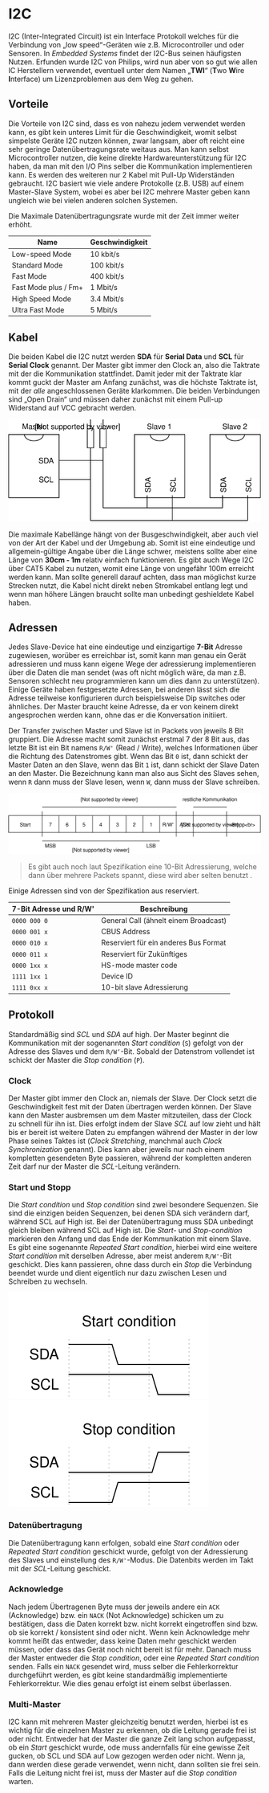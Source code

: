 

# I2C

I2C (Inter-Integrated Circuit) ist ein Interface Protokoll welches für die Verbindung von „low speed“-Geräten wie z.B. Microcontroller und oder Sensoren. In *Embedded Systems* findet der I2C-Bus seinen häufigsten Nutzen. Erfunden wurde I2C von Philips, wird nun aber von so gut wie allen IC Herstellern verwendet, eventuell unter dem Namen „**TWI**“ (**T**wo **W**ire **I**nterface) um Lizenzproblemen aus dem Weg zu gehen.

## Vorteile

Die Vorteile von I2C sind, dass es von nahezu jedem verwendet werden kann, es gibt kein unteres Limit für die Geschwindigkeit, womit selbst simpelste Geräte I2C nutzen können, zwar langsam, aber oft reicht eine sehr geringe Datenübertragungsrate weitaus aus. Man kann selbst Microcontroller nutzen, die keine direkte Hardwareunterstützung für I2C haben, da man mit den I/O Pins selber die Kommunikation implementieren kann. Es werden des weiteren nur 2 Kabel mit Pull-Up Widerständen gebraucht. I2C basiert wie viele andere Protokolle (z.B. USB) auf einem Master-Slave System, wobei es aber bei I2C mehrere Master geben kann ungleich wie bei vielen anderen solchen Systemen.

Die Maximale Datenübertragungsrate wurde mit der Zeit immer weiter erhöht.

| Name                 | Geschwindigkeit |
| -------------------- | --------------- |
| Low-speed Mode       | 10 kbit/s       |
| Standard Mode        | 100 kbit/s      |
| Fast Mode            | 400 kbit/s      |
| Fast Mode plus / Fm+ | 1 Mbit/s        |
| High Speed Mode      | 3.4 Mbit/s      |
| Ultra Fast Mode      | 5 Mbit/s        |

## Kabel

Die beiden Kabel die I2C nutzt werden **SDA** für **Serial Data** und **SCL** für **Serial Clock** genannt. Der Master gibt immer den Clock an, also die Taktrate mit der die Kommunikation stattfindet. Damit jeder mit der Taktrate klar kommt guckt der Master am Anfang zunächst, was die höchste Taktrate ist, mit der *alle* angeschlossenen Geräte klarkommen. Die beiden Verbindungen sind „Open Drain“ und müssen daher zunächst mit einem Pull-up Widerstand auf VCC gebracht werden. 

![I2C - Leitungen und Verkabelung](../assets/lti/i2c-leitungen.svg)

Die maximale Kabellänge hängt von der Busgeschwindigkeit, aber auch viel von der Art der Kabel und der Umgebung ab. Somit ist eine eindeutige und allgemein-gültige Angabe über die Länge schwer, meistens sollte aber eine Länge von **30cm - 1m** relativ einfach funktionieren. Es gibt auch Wege I2C über CAT5 Kabel zu nutzen, womit eine Länge von ungefähr 100m erreicht werden kann. Man sollte generell darauf achten, dass man möglichst kurze Strecken nutzt, die Kabel nicht direkt neben Stromkabel entlang legt und wenn man höhere Längen braucht sollte man unbedingt geshieldete Kabel haben. 

## Adressen

Jedes Slave-Device hat eine eindeutige und einzigartige **7-Bit** Adresse zugewiesen, worüber es erreichbar ist, somit kann man genau ein Gerät adressieren und muss kann eigene Wege der adressierung implementieren über die Daten die man sendet (was oft nicht möglich wäre, da man z.B. Sensoren schlecht neu programmieren kann um dies dann zu unterstützen). Einige Geräte haben festgesetzte Adressen, bei anderen lässt sich die Adresse teilweise konfigurieren durch beispielsweise Dip switches oder ähnliches. Der Master braucht keine Adresse, da er von keinem direkt angesprochen werden kann, ohne das er die Konversation initiiert. 

Der Transfer zwischen Master und Slave ist in Packets von jeweils 8 Bit gruppiert. Die Adresse macht somit zunächst erstmal 7 der 8 Bit aus, das letzte Bit ist ein Bit namens `R/W'` (Read / Write), welches Informationen über die Richtung des Datenstromes gibt. Wenn das Bit `0` ist, dann schickt der Master Daten an den Slave, wenn das Bit `1` ist, dann schickt der Slave Daten an den Master. Die Bezeichnung kann man also aus Sicht des Slaves sehen, wenn `R` dann muss der Slave lesen, wenn `W`, dann muss der Slave schreiben.

![I2C Adressierung und R/W Bit](../assets/lti/i2c-adressierung.svg)

> Es gibt auch noch laut Spezifikation eine 10-Bit Adressierung, welche dann über mehrere Packets spannt, diese wird aber selten benutzt .

Einige Adressen sind von der Spezifikation aus reserviert.

| 7-Bit Adresse und R/W' | Beschreibung                          |
| --------------------- | ------------------------------------- |
| `0000 000 0`          | General Call (ähnelt einem Broadcast) |
| `0000 001 x`          | CBUS Address                          |
| `0000 010 x`          | Reserviert für ein anderes Bus Format |
| `0000 011 x`          | Reserviert für Zukünftiges            |
| `0000 1xx x`          | HS-mode master code                   |
| `1111 1xx 1`          | Device ID                             |
| `1111 0xx x`          | 10-bit slave Adressierung             |

## Protokoll

Standardmäßig sind *SCL* und *SDA* auf high. Der Master beginnt die Kommunikation mit der sogenannten *Start condition* (`S`) gefolgt von der Adresse des Slaves und dem `R/W‘`-Bit. Sobald der Datenstrom vollendet ist schickt der Master die *Stop condition* (`P`). 

### Clock

Der Master gibt immer den Clock an, niemals der Slave. Der Clock setzt die Geschwindigkeit fest mit der Daten übertragen werden können. Der Slave kann den Master ausbremsen um dem Master mitzuteilen, dass der Clock zu schnell für ihn ist. Dies erfolgt indem der Slave *SCL* auf low zieht und hält bis er bereit ist weitere Daten zu empfangen während der Master in der low Phase seines Taktes ist (*Clock Stretching*, manchmal auch *Clock Synchronization* genannt). Dies kann aber jeweils nur nach einem kompletten gesendeten Byte passieren, während der kompletten anderen Zeit darf nur der Master die *SCL*-Leitung verändern. 

### Start und Stopp

Die *Start condition* und *Stop condition* sind zwei besondere Sequenzen. Sie sind die einzigen beiden Sequenzen, bei denen SDA sich verändern darf, während SCL auf High ist. Bei der Datenübertragung muss SDA unbedingt gleich bleiben während SCL auf High ist. Die *Start-* und *Stop-condition* markieren den Anfang und das Ende der Kommunikation mit einem Slave. Es gibt eine sogenannte *Repeated Start condition*, hierbei wird eine weitere *Start condition* mit derselben Adresse, aber meist anderem `R/W'`-Bit geschickt. Dies kann passieren, ohne dass durch ein *Stop* die Verbindung beendet wurde und dient eigentlich nur dazu zwischen Lesen und Schreiben zu wechseln. 

![Start condition](../assets/lti/i2c-start-condition.svg)
![Stop condition](../assets/lti/i2c-stop-condition.svg)

### Datenübertragung

Die Datenübertragung kann erfolgen, sobald eine *Start condition* oder *Repeated Start condition* geschickt wurde, gefolgt von der Adressierung des Slaves und einstellung des `R/W'`-Modus. Die Datenbits werden im Takt mit der *SCL*-Leitung geschickt. 

### Acknowledge

Nach jedem Übertragenen Byte muss der jeweils andere ein `ACK`  (Acknowledge) bzw. ein `NACK` (Not Acknowledge) schicken um zu bestätigen, dass die Daten korrekt bzw. nicht korrekt eingetroffen sind bzw. ob sie korrekt / konsistent sind oder nicht. Wenn kein Acknowledge mehr kommt heißt das entweder, dass keine Daten mehr geschickt werden müssen, oder dass das Gerät noch nicht bereit ist für mehr. Danach muss der Master entweder die *Stop condition*, oder eine *Repeated Start condition* senden. Falls ein `NACK` gesendet wird, muss selber die Fehlerkorrektur durchgeführt werden, es gibt keine standardmäßig implementierte Fehlerkorrektur. Wie dies genau erfolgt ist einem selbst überlassen.

### Multi-Master

I2C kann mit mehreren Master gleichzeitig benutzt werden, hierbei ist es wichtig für die einzelnen Master zu erkennen, ob die Leitung gerade frei ist oder nicht. Entweder hat der Master die ganze Zeit lang schon aufgepasst, ob ein *Start* geschickt wurde, ode muss andernfalls für eine gewisse Zeit gucken, ob SCL und SDA auf Low gezogen werden oder nicht. Wenn ja, dann werden diese gerade verwendet, wenn nicht, dann sollten sie frei sein. Falls die Leitung nicht frei ist, muss der Master auf die *Stop condition* warten. 